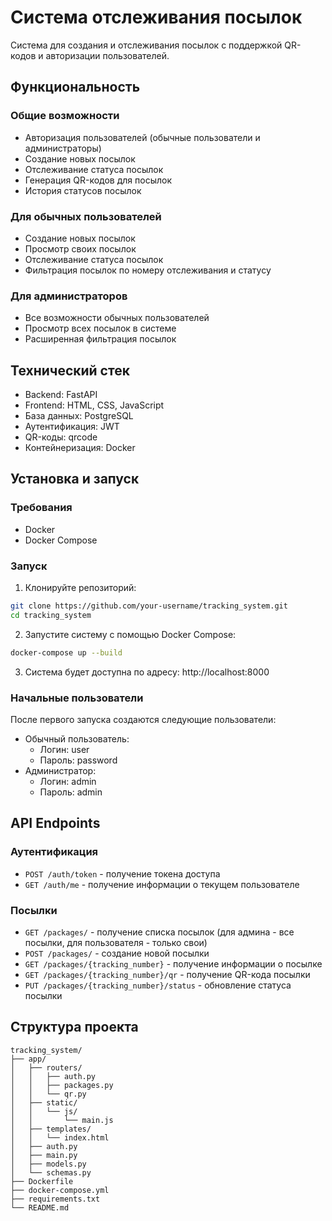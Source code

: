 # Система отслеживания посылок

Система для создания и отслеживания посылок с поддержкой QR-кодов и авторизации пользователей.

## Функциональность

### Общие возможности
- Авторизация пользователей (обычные пользователи и администраторы)
- Создание новых посылок
- Отслеживание статуса посылок
- Генерация QR-кодов для посылок
- История статусов посылок

### Для обычных пользователей
- Создание новых посылок
- Просмотр своих посылок
- Отслеживание статуса посылок
- Фильтрация посылок по номеру отслеживания и статусу

### Для администраторов
- Все возможности обычных пользователей
- Просмотр всех посылок в системе
- Расширенная фильтрация посылок

## Технический стек

- Backend: FastAPI
- Frontend: HTML, CSS, JavaScript
- База данных: PostgreSQL
- Аутентификация: JWT
- QR-коды: qrcode
- Контейнеризация: Docker

## Установка и запуск

### Требования
- Docker
- Docker Compose

### Запуск
1. Клонируйте репозиторий:
```bash
git clone https://github.com/your-username/tracking_system.git
cd tracking_system
```

2. Запустите систему с помощью Docker Compose:
```bash
docker-compose up --build
```

3. Система будет доступна по адресу: http://localhost:8000

### Начальные пользователи
После первого запуска создаются следующие пользователи:
- Обычный пользователь:
  - Логин: user
  - Пароль: password
- Администратор:
  - Логин: admin
  - Пароль: admin

## API Endpoints

### Аутентификация
- `POST /auth/token` - получение токена доступа
- `GET /auth/me` - получение информации о текущем пользователе

### Посылки
- `GET /packages/` - получение списка посылок (для админа - все посылки, для пользователя - только свои)
- `POST /packages/` - создание новой посылки
- `GET /packages/{tracking_number}` - получение информации о посылке
- `GET /packages/{tracking_number}/qr` - получение QR-кода посылки
- `PUT /packages/{tracking_number}/status` - обновление статуса посылки

## Структура проекта

```
tracking_system/
├── app/
│   ├── routers/
│   │   ├── auth.py
│   │   ├── packages.py
│   │   └── qr.py
│   ├── static/
│   │   └── js/
│   │       └── main.js
│   ├── templates/
│   │   └── index.html
│   ├── auth.py
│   ├── main.py
│   ├── models.py
│   └── schemas.py
├── Dockerfile
├── docker-compose.yml
├── requirements.txt
└── README.md
```
